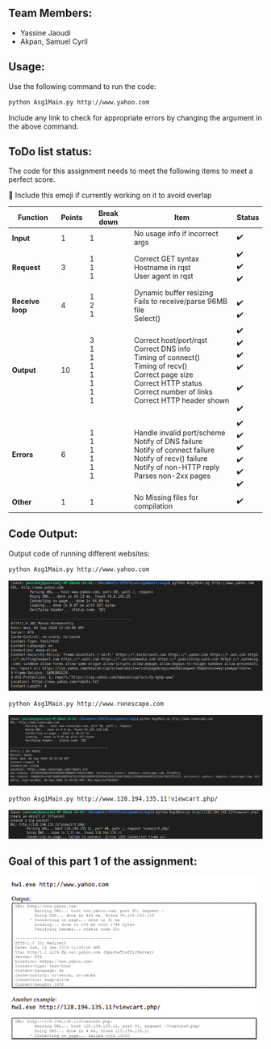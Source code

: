 ## Team Members:
* Yassine Jaoudi
* Akpan, Samuel Cyril

## Usage:

Use the following command to run the code:

```bash
python Asg1Main.py http://www.yahoo.com
```

Include any link to check for appropriate errors by changing the argument in the above command.

## ToDo list status:

The code for this assignment needs to meet the following items to meet a perfect score.

:construction: Include this emoji if currently working on it to avoid overlap

| **Function**  | **Points**  | **Break down**  | **Item**  | **Status** |
|---------------|-------------|-----------------|-----------|----------------|
|   **Input**   |  1 |  1 | No usage info if incorrect args  |      :heavy_check_mark:         |
|  **Request**  |  3 |  1<br />1<br />1<br />| Correct GET syntax<br />Hostname in rqst<br />User agent in rqst<br />| :heavy_check_mark:<br />:heavy_check_mark:<br /> :heavy_check_mark: <br />  |
|**Receive loop**| 4  | 1<br />2<br />1<br />  |  Dynamic buffer resizing<br /> Fails to receive/parse 96MB file<br /> Select()<br />  |  <br />:heavy_check_mark:<br />:heavy_check_mark:<br /> |
|  **Output**  | 10  | 3<br />1<br />1<br />1<br />1<br />1<br />1<br />1<br />  | Correct host/port/rqst<br />Correct DNS info<br />Timing of connect()<br />Timing of recv()<br />Correct page size<br />Correct HTTP status<br />Correct number of links<br />Correct HTTP header shown<br />   | :heavy_check_mark:<br />:heavy_check_mark:<br />:heavy_check_mark:<br />:heavy_check_mark:<br /><br />:heavy_check_mark:<br /><br />:heavy_check_mark:<br />  |
|  **Errors**  | 6  | 1<br />1<br />1<br />1<br />1<br />1<br />  | Handle invalid port/scheme<br />Notify of DNS failure<br />Notify of connect failure<br />Notify of recv() failure<br />Notify of non-HTTP reply <br />Parses non-2xx pages<br />  | :heavy_check_mark: <br />:heavy_check_mark:<br />:heavy_check_mark:<br />:heavy_check_mark:<br />:heavy_check_mark:<br />:heavy_check_mark:<br />  |
|  **Other**  | 1  | 1  | No Missing files for compilation  | :heavy_check_mark:  |



## Code Output:

Output code of running different websites:

```bash
python Asg1Main.py http://www.yahoo.com
```

![Output](current_out.png)

```bash
python Asg1Main.py http://www.runescape.com
```

![output](out_runescape.png)

```bash
python Asg1Main.py http://www.128.194.135.11?viewcart.php/
```

![Fail Output](fail_output.png)

## Goal of this part 1 of the assignment:

![Goal](goal.png)
